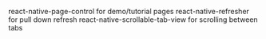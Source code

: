 react-native-page-control for demo/tutorial pages
react-native-refresher for pull down refresh
react-native-scrollable-tab-view for scrolling between tabs